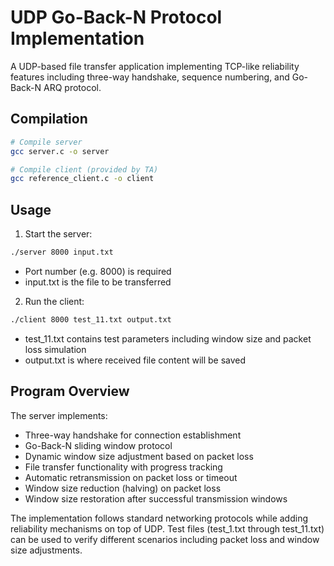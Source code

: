 # UDP Go-Back-N Protocol Implementation

A UDP-based file transfer application implementing TCP-like reliability features including three-way handshake, sequence numbering, and Go-Back-N ARQ protocol.

## Compilation

```bash
# Compile server
gcc server.c -o server

# Compile client (provided by TA)
gcc reference_client.c -o client
```

## Usage

1. Start the server:
```bash
./server 8000 input.txt
```
- Port number (e.g. 8000) is required
- input.txt is the file to be transferred

2. Run the client:
```bash 
./client 8000 test_11.txt output.txt
```
- test_11.txt contains test parameters including window size and packet loss simulation
- output.txt is where received file content will be saved

## Program Overview

The server implements:
- Three-way handshake for connection establishment
- Go-Back-N sliding window protocol
- Dynamic window size adjustment based on packet loss
- File transfer functionality with progress tracking
- Automatic retransmission on packet loss or timeout
- Window size reduction (halving) on packet loss
- Window size restoration after successful transmission windows

The implementation follows standard networking protocols while adding reliability mechanisms on top of UDP. Test files (test_1.txt through test_11.txt) can be used to verify different scenarios including packet loss and window size adjustments.